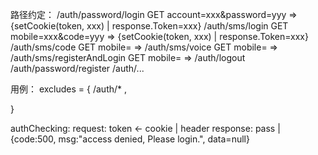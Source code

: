 路径约定：
/auth/password/login            GET account=xxx&password=yyy    => {setCookie(token, xxx) | response.Token=xxx}
/auth/sms/login                 GET mobile=xxx&code=yyy         => {setCookie(token, xxx) | response.Token=xxx} 
/auth/sms/code                  GET mobile=                     =>
/auth/sms/voice                 GET mobile=                     =>
/auth/sms/registerAndLogin      GET mobile=                     =>
/auth/logout
/auth/password/register
/auth/...

用例：
excludes = {
    /auth/* ,
    
}


authChecking:
request: token <- cookie | header
response: pass | {code:500, msg:"access denied, Please login.", data=null}
